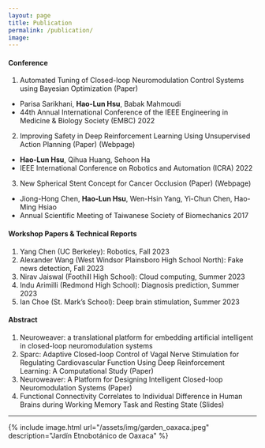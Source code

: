 ```yaml
---
layout: page
title: Publication
permalink: /publication/
image:
---
```

#### Conference
1. Automated Tuning of Closed-loop Neuromodulation Control Systems using Bayesian Optimization (Paper)
   
* Parisa Sarikhani, **Hao-Lun Hsu**, Babak Mahmoudi
* 44th Annual International Conference of the IEEE Engineering in Medicine & Biology Society (EMBC) 2022

2. Improving Safety in Deep Reinforcement Learning Using Unsupervised Action Planning (Paper) (Webpage)
   
* **Hao-Lun Hsu**, Qihua Huang, Sehoon Ha  
* IEEE International Conference on Robotics and Automation (ICRA) 2022

3. New Spherical Stent Concept for Cancer Occlusion (Paper) (Webpage)
   
* Jiong-Hong Chen, **Hao-Lun Hsu**, Wen-Hsin Yang, Yi-Chun Chen, Hao-Ming Hsiao
* Annual Scientific Meeting of Taiwanese Society of Biomechanics 2017
  
#### Workshop Papers & Technical Reports

1. Yang Chen (UC Berkeley): Robotics, Fall 2023
2. Alexander Wang (West Windsor Plainsboro High School North): Fake news detection, Fall 2023
3. Nirav Jaiswal (Foothill High School): Cloud computing, Summer 2023
4. Indu Arimilli (Redmond High School): Diagnosis prediction, Summer 2023
5. Ian Choe (St. Mark’s School): Deep brain stimulation, Summer 2023

#### Abstract

1. Neuroweaver: a translational platform for embedding artificial intelligent in closed-loop neuromodulation systems
2. Sparc: Adaptive Closed-loop Control of Vagal Nerve Stimulation for Regulating Cardiovascular Function Using Deep Reinforcement Learning: A Computational Study (Paper)
3. Neuroweaver: A Platform for Designing Intelligent Closed-loop Neuromodulation Systems (Paper)
4. Functional Connectivity Correlates to Individual Difference in Human Brains during Working Memory Task and Resting State (Slides) 

***

{% include image.html url="/assets/img/garden_oaxaca.jpeg" description="Jardín Etnobotánico de Oaxaca" %}
